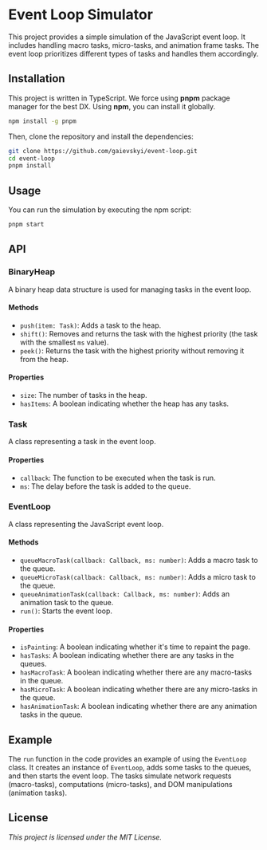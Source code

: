 # Event Loop Simulator

This project provides a simple simulation of the JavaScript event loop. It includes handling macro tasks, micro-tasks, and animation frame tasks. The event loop prioritizes different types of tasks and handles them accordingly.

## Installation

This project is written in TypeScript. We force using **pnpm** package manager for the best DX. Using **npm**, you can install it globally.

```bash
npm install -g pnpm
```

Then, clone the repository and install the dependencies:

```bash
git clone https://github.com/gaievskyi/event-loop.git
cd event-loop
pnpm install
```

## Usage

You can run the simulation by executing the npm script:

```bash
pnpm start
```

## API

### BinaryHeap

A binary heap data structure is used for managing tasks in the event loop.

#### Methods

- `push(item: Task)`: Adds a task to the heap.
- `shift()`: Removes and returns the task with the highest priority (the task with the smallest `ms` value).
- `peek()`: Returns the task with the highest priority without removing it from the heap.

#### Properties

- `size`: The number of tasks in the heap.
- `hasItems`: A boolean indicating whether the heap has any tasks.

### Task

A class representing a task in the event loop.

#### Properties

- `callback`: The function to be executed when the task is run.
- `ms`: The delay before the task is added to the queue.

### EventLoop

A class representing the JavaScript event loop.

#### Methods

- `queueMacroTask(callback: Callback, ms: number)`: Adds a macro task to the queue.
- `queueMicroTask(callback: Callback, ms: number)`: Adds a micro task to the queue.
- `queueAnimationTask(callback: Callback, ms: number)`: Adds an animation task to the queue.
- `run()`: Starts the event loop.

#### Properties

- `isPainting`: A boolean indicating whether it's time to repaint the page.
- `hasTasks`: A boolean indicating whether there are any tasks in the queues.
- `hasMacroTask`: A boolean indicating whether there are any macro-tasks in the queue.
- `hasMicroTask`: A boolean indicating whether there are any micro-tasks in the queue.
- `hasAnimationTask`: A boolean indicating whether there are any animation tasks in the queue.

## Example

The `run` function in the code provides an example of using the `EventLoop` class. It creates an instance of `EventLoop`, adds some tasks to the queues, and then starts the event loop. The tasks simulate network requests (macro-tasks), computations (micro-tasks), and DOM manipulations (animation tasks).

## License

_This project is licensed under the MIT License._
